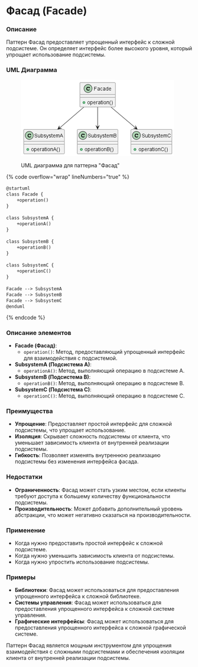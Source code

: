 # Фасад (Facade)

### **Описание**

Паттерн Фасад предоставляет упрощенный интерфейс к сложной подсистеме. Он определяет интерфейс более высокого уровня, который упрощает использование подсистемы.

### **UML Диаграмма**

<figure><img src="../../../.gitbook/assets/image (1) (1) (1) (1) (1) (1) (1) (1) (1) (1) (1) (1) (1) (1) (1) (1) (1) (1) (1) (1) (1) (1) (1) (1) (1).png" alt=""><figcaption><p>UML диаграмма для паттерна "Фасад"</p></figcaption></figure>

{% code overflow="wrap" lineNumbers="true" %}
```plant-uml
@startuml
class Facade {
    +operation()
}

class SubsystemA {
    +operationA()
}

class SubsystemB {
    +operationB()
}

class SubsystemC {
    +operationC()
}

Facade --> SubsystemA
Facade --> SubsystemB
Facade --> SubsystemC
@enduml
```
{% endcode %}

### **Описание элементов**

* **Facade (Фасад)**:
  * `operation()`: Метод, предоставляющий упрощенный интерфейс для взаимодействия с подсистемой.
* **SubsystemA (Подсистема A)**:
  * `operationA()`: Метод, выполняющий операцию в подсистеме A.
* **SubsystemB (Подсистема B)**:
  * `operationB()`: Метод, выполняющий операцию в подсистеме B.
* **SubsystemC (Подсистема C)**:
  * `operationC()`: Метод, выполняющий операцию в подсистеме C.

### **Преимущества**

* **Упрощение**: Предоставляет простой интерфейс для сложной подсистемы, что упрощает использование.
* **Изоляция**: Скрывает сложность подсистемы от клиента, что уменьшает зависимость клиента от внутренней реализации подсистемы.
* **Гибкость**: Позволяет изменять внутреннюю реализацию подсистемы без изменения интерфейса фасада.

### **Недостатки**

* **Ограниченность**: Фасад может стать узким местом, если клиенты требуют доступа к большему количеству функциональности подсистемы.
* **Производительность**: Может добавить дополнительный уровень абстракции, что может негативно сказаться на производительности.

### **Применение**

* Когда нужно предоставить простой интерфейс к сложной подсистеме.
* Когда нужно уменьшить зависимость клиента от подсистемы.
* Когда нужно упростить использование подсистемы.

### **Примеры**

* **Библиотеки**: Фасад может использоваться для предоставления упрощенного интерфейса к сложной библиотеке.
* **Системы управления**: Фасад может использоваться для предоставления упрощенного интерфейса к сложной системе управления.
* **Графические интерфейсы**: Фасад может использоваться для предоставления упрощенного интерфейса к сложной графической системе.

Паттерн Фасад является мощным инструментом для упрощения взаимодействия с сложными подсистемами и обеспечения изоляции клиента от внутренней реализации подсистемы.
